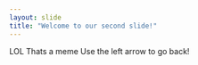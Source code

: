 ```yaml
---
layout: slide
title: "Welcome to our second slide!"
---
```

LOL Thats a meme
Use the left arrow to go back!
